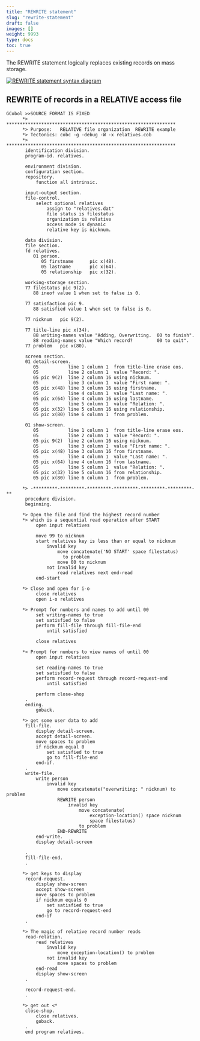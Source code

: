 ```yaml
---
title: "REWRITE statement"
slug: "rewrite-statement"
draft: false
images: []
weight: 9993
type: docs
toc: true
---
```


The REWRITE statement logically replaces existing records on mass storage.

[![REWRITE statement syntax diagram][1]][1]


  [1]: https://i.stack.imgur.com/HytlW.png

## REWRITE of records in a RELATIVE access file
    GCobol >>SOURCE FORMAT IS FIXED
          *> ***************************************************************
          *> Purpose:   RELATIVE file organization  REWRITE example
          *> Tectonics: cobc -g -debug -W -x relatives.cob
          *> ***************************************************************
           identification division.
           program-id. relatives.
    
           environment division.
           configuration section.
           repository.
               function all intrinsic.
    
           input-output section.
           file-control.
               select optional relatives
                   assign to "relatives.dat"
                   file status is filestatus
                   organization is relative
                   access mode is dynamic
                   relative key is nicknum.
    
           data division.
           file section.
           fd relatives.
              01 person.
                 05 firstname      pic x(48).
                 05 lastname       pic x(64).
                 05 relationship   pic x(32).
    
           working-storage section.
           77 filestatus pic 9(2).
              88 ineof value 1 when set to false is 0.
    
           77 satisfaction pic 9.
              88 satisfied value 1 when set to false is 0.
    
           77 nicknum   pic 9(2).
    
           77 title-line pic x(34).
              88 writing-names value "Adding, Overwriting.  00 to finish".
              88 reading-names value "Which record?         00 to quit".
           77 problem   pic x(80).
    
           screen section.
           01 detail-screen.
              05           line 1 column 1  from title-line erase eos.
              05           line 2 column 1  value "Record: ".
              05 pic 9(2)  line 2 column 16 using nicknum.
              05           line 3 column 1  value "First name: ".
              05 pic x(48) line 3 column 16 using firstname.
              05           line 4 column 1  value "Last name: ".
              05 pic x(64) line 4 column 16 using lastname.
              05           line 5 column 1  value "Relation: ".
              05 pic x(32) line 5 column 16 using relationship.
              05 pic x(80) line 6 column 1  from problem.
    
           01 show-screen.
              05           line 1 column 1  from title-line erase eos.
              05           line 2 column 1  value "Record: ".
              05 pic 9(2)  line 2 column 16 using nicknum.
              05           line 3 column 1  value "First name: ".
              05 pic x(48) line 3 column 16 from firstname.
              05           line 4 column 1  value "Last name: ".
              05 pic x(64) line 4 column 16 from lastname.
              05           line 5 column 1  value "Relation: ".
              05 pic x(32) line 5 column 16 from relationship.
              05 pic x(80) line 6 column 1  from problem.
    
          *> -*********-*********-*********-*********-*********-*********-**
           procedure division.
           beginning.
    
          *> Open the file and find the highest record number
          *> which is a sequential read operation after START
               open input relatives
    
               move 99 to nicknum
               start relatives key is less than or equal to nicknum
                   invalid key
                       move concatenate('NO START' space filestatus)
                         to problem
                       move 00 to nicknum
                   not invalid key
                       read relatives next end-read
               end-start
    
          *> Close and open for i-o
               close relatives
               open i-o relatives
    
          *> Prompt for numbers and names to add until 00
               set writing-names to true
               set satisfied to false
               perform fill-file through fill-file-end
                   until satisfied
    
               close relatives
    
          *> Prompt for numbers to view names of until 00
               open input relatives
    
               set reading-names to true
               set satisfied to false
               perform record-request through record-request-end
                   until satisfied
    
               perform close-shop
           .
           ending.
               goback.

          *> get some user data to add
           fill-file.
               display detail-screen.
               accept detail-screen.
               move spaces to problem
               if nicknum equal 0
                   set satisfied to true
                   go to fill-file-end
               end-if.
           .
           write-file.
               write person
                   invalid key
                       move concatenate("overwriting: " nicknum) to problem
                       REWRITE person
                           invalid key
                               move concatenate(
                                   exception-location() space nicknum
                                   space filestatus)
                               to problem
                       END-REWRITE
               end-write.
               display detail-screen

           .
           fill-file-end.
           .

          *> get keys to display
           record-request.
               display show-screen
               accept show-screen
               move spaces to problem
               if nicknum equals 0
                   set satisfied to true
                   go to record-request-end
               end-if
           .

          *> The magic of relative record number reads
           read-relation.
               read relatives
                   invalid key
                       move exception-location() to problem
                   not invalid key
                       move spaces to problem
               end-read
               display show-screen
           .

           record-request-end.
           .

          *> get out <*
           close-shop.
               close relatives.
               goback.
           .
           end program relatives.


